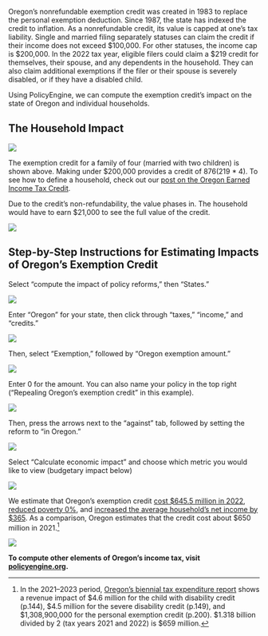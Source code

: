 Oregon’s nonrefundable exemption credit was created in 1983 to replace the personal exemption deduction. Since 1987, the state has indexed the credit to inflation. As a nonrefundable credit, its value is capped at one’s tax liability. Single and married filing separately statuses can claim the credit if their income does not exceed $100,000. For other statuses, the income cap is $200,000. In the 2022 tax year, eligible filers could claim a $219 credit for themselves, their spouse, and any dependents in the household. They can also claim additional exemptions if the filer or their spouse is severely disabled, or if they have a disabled child.

Using PolicyEngine, we can compute the exemption credit’s impact on the state of Oregon and individual households.

## The Household Impact

![](https://cdn-images-1.medium.com/max/3200/0*LZy0ZwVxCVavnySk)

The exemption credit for a family of four (married with two children) is shown above. Making under $200,000 provides a credit of $876 ($219 \* 4). To see how to define a household, check out our [post on the Oregon Earned Income Tax Credit](https://medium.com/policyengine/computing-your-oregon-earned-income-tax-credit-in-policyengine-d911ae29749d).

Due to the credit’s non-refundability, the value phases in. The household would have to earn $21,000 to see the full value of the credit.

![](https://cdn-images-1.medium.com/max/3200/0*jjLy3TSyK27f_BLM)

## Step-by-Step Instructions for Estimating Impacts of Oregon’s Exemption Credit

Select “compute the impact of policy reforms,” then “States.”

![](https://cdn-images-1.medium.com/max/3200/0*ghZpH0nxhUlwAPjK)

Enter “Oregon” for your state, then click through “taxes,” “income,” and “credits.”

![](https://cdn-images-1.medium.com/max/3200/0*A2uFMhgNLOIp6ho9)

Then, select “Exemption,” followed by “Oregon exemption amount.”

![](https://cdn-images-1.medium.com/max/3200/0*E8hteUf208jz4WKf)

Enter 0 for the amount. You can also name your policy in the top right (“Repealing Oregon’s exemption credit” in this example).

![](https://cdn-images-1.medium.com/max/3200/0*naEdP4RCvdDCWjCc)

Then, press the arrows next to the “against” tab, followed by setting the reform to “in Oregon.”

![](https://cdn-images-1.medium.com/max/3200/0*9J2--Cm1sio--nRa)

Select “Calculate economic impact” and choose which metric you would like to view (budgetary impact below)

![](https://cdn-images-1.medium.com/max/3200/0*jNzuIY1ZmfdlBan5)

We estimate that Oregon’s exemption credit [cost $645.5 million in 2022](https://policyengine.org/us/policy?focus=policyOutput.netIncome&reform=2&region=or&timePeriod=2023&baseline=3349), [reduced poverty 0%](https://policyengine.org/us/policy?focus=policyOutput.povertyImpact&reform=2&region=or&timePeriod=2023&baseline=3349), and [increased the average household’s net income by $365](https://policyengine.org/us/policy?focus=policyOutput.decileAverageImpact&reform=2&region=or&timePeriod=2023&baseline=3349). As a comparison, Oregon estimates that the credit cost about $650 million in 2021.[^1]

![](https://cdn-images-1.medium.com/max/2000/0*FnGciLTwIOECw92y.jpg)

**To compute other elements of Oregon’s income tax, visit [policyengine.org](http://policyengine.org).**

[^1]: In the 2021–2023 period, [Oregon’s biennial tax expenditure report](https://www.oregon.gov/dor/programs/gov-research/Documents/TE2123-Final.pdf#page=200) shows a revenue impact of $4.6 million for the child with disability credit (p.144), $4.5 million for the severe disability credit (p.149), and $1,308,900,000 for the personal exemption credit (p.200). $1.318 billion divided by 2 (tax years 2021 and 2022) is $659 million.

